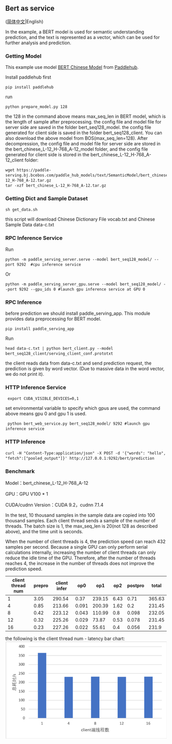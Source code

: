 ## Bert as service

([简体中文](./README_CN.md)|English)

In the example, a BERT model is used for semantic understanding prediction, and the text is represented as a vector, which can be used for further analysis and prediction.

### Getting Model

This example use model [BERT Chinese Model](https://www.paddlepaddle.org.cn/hubdetail?name=bert_chinese_L-12_H-768_A-12&en_category=SemanticModel) from [Paddlehub](https://github.com/PaddlePaddle/PaddleHub).

Install paddlehub first
```
pip install paddlehub
```

run 
```
python prepare_model.py 128
```

the 128 in the command above means max_seq_len in BERT model, which is the length of sample after preprocessing.
the config file and model file for server side are saved in the folder bert_seq128_model.
the config file generated for client side is saved in the folder bert_seq128_client.
You can also download the above model from BOS(max_seq_len=128). After decompression, the config file and model file for server side are stored in the bert_chinese_L-12_H-768_A-12_model folder, and the config file generated for client side is stored in the bert_chinese_L-12_H-768_A-12_client folder:
```shell
wget https://paddle-serving.bj.bcebos.com/paddle_hub_models/text/SemanticModel/bert_chinese_L-12_H-768_A-12.tar.gz
tar -xzf bert_chinese_L-12_H-768_A-12.tar.gz
```

### Getting Dict and Sample Dataset

```
sh get_data.sh
```
this script will download Chinese Dictionary File vocab.txt and Chinese Sample Data data-c.txt

### RPC Inference Service
Run
```
python -m paddle_serving_server.serve --model bert_seq128_model/ --port 9292  #cpu inference service
```
Or
```
python -m paddle_serving_server_gpu.serve --model bert_seq128_model/ --port 9292 --gpu_ids 0 #launch gpu inference service at GPU 0
```

### RPC Inference

before prediction we should install paddle_serving_app. This module provides data preprocessing for BERT model.
```
pip install paddle_serving_app
```
Run
```
head data-c.txt | python bert_client.py --model bert_seq128_client/serving_client_conf.prototxt
```

the client reads data from data-c.txt and send prediction request, the prediction is given by word vector. (Due to massive data in the word vector, we do not print it).

### HTTP Inference Service
```
 export CUDA_VISIBLE_DEVICES=0,1
```
set environmental variable to specify which gpus are used, the command above means gpu 0 and gpu 1 is used.
```
 python bert_web_service.py bert_seq128_model/ 9292 #launch gpu inference service
```
### HTTP Inference 

```
curl -H "Content-Type:application/json" -X POST -d '{"words": "hello", "fetch":["pooled_output"]}' http://127.0.0.1:9292/bert/prediction
```

### Benchmark

Model：bert_chinese_L-12_H-768_A-12

GPU：GPU V100 * 1

CUDA/cudnn Version：CUDA 9.2，cudnn 7.1.4


In the test, 10 thousand samples in the sample data are copied into 100 thousand samples. Each client thread sends a sample of the number of threads. The batch size is 1, the max_seq_len is 20(not 128 as described above), and the time unit is seconds.

When the number of client threads is 4, the prediction speed can reach 432 samples per second.
Because a single GPU can only perform serial calculations internally, increasing the number of client threads can only reduce the idle time of the GPU. Therefore, after the number of threads reaches 4, the increase in the number of threads does not improve the prediction speed.

| client  thread num | prepro | client infer | op0   | op1    | op2  | postpro | total  |
| ------------------ | ------ | ------------ | ----- | ------ | ---- | ------- | ------ |
| 1                  | 3.05   | 290.54       | 0.37  | 239.15 | 6.43 | 0.71    | 365.63 |
| 4                  | 0.85   | 213.66       | 0.091 | 200.39 | 1.62 | 0.2     | 231.45 |
| 8                  | 0.42   | 223.12       | 0.043 | 110.99 | 0.8  | 0.098   | 232.05 |
| 12                 | 0.32   | 225.26       | 0.029 | 73.87  | 0.53 | 0.078   | 231.45 |
| 16                 | 0.23   | 227.26       | 0.022 | 55.61  | 0.4  | 0.056   | 231.9  |

the following is the client thread num - latency bar chart:
![bert benchmark](../../../doc/bert-benchmark-batch-size-1.png)
